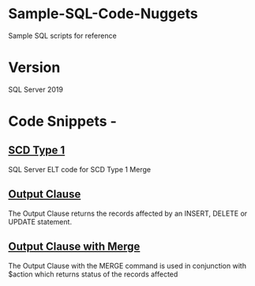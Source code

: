 # Sample-SQL-Code-Nuggets
Sample SQL scripts for reference

# Version
SQL Server 2019

# Code Snippets - 

## [SCD Type 1](SCD_Type_1/SCD_Type_1_Using_Merge.sql)

SQL Server ELT code for SCD Type 1 Merge

## [Output Clause](Output_Clause/Output_Clause_in_SQL.sql)

The Output Clause returns the records affected by an INSERT, DELETE or UPDATE statement.

## [Output Clause with Merge](Output_Clause/Output_Clause_with_Merge.sql)

The Output Clause with the MERGE command is used in conjunction with $action which returns status of the records affected 

